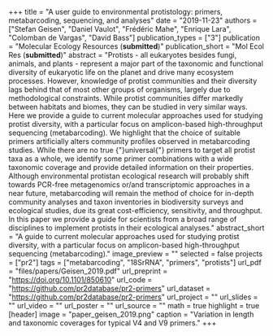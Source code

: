 +++
title = "A user guide to environmental protistology: primers, metabarcoding, sequencing, and analyses"
date = "2019-11-23"
authors = ["Stefan Geisen", "Daniel Vaulot", "Frédéric Mahe", "Enrique Lara", "Colomban de Vargas", "David Bass"]
publication_types = ["3"]
publication = "Molecular Ecology Resources (**submitted**)"
publication_short = "Mol Ecol Res (**submitted**)"
abstract = "Protists - all eukaryotes besides fungi, animals, and plants - represent a major part of the taxonomic and functional diversity of eukaryotic life on the planet and drive many ecosystem processes. However, knowledge of protist communities and their diversity lags behind that of most other groups of organisms, largely due to methodological constraints. While protist communities differ markedly between habitats and biomes, they can be studied in very similar ways. Here we provide a guide to current molecular approaches used for studying protist diversity, with a particular focus on amplicon-based high-throughput sequencing (metabarcoding). We highlight that the choice of suitable primers artificially alters community profiles observed in metabarcoding studies. While there are no true {"}universal{"} primers to target all protist taxa as a whole, we identify some primer combinations with a wide taxonomic coverage and provide detailed information on their properties. Although environmental protistan ecological research will probably shift towards PCR-free metagenomics or/and transcriptomic approaches in a near future, metabarcoding will remain the method of choice for in-depth community analyses and taxon inventories in biodiversity surveys and ecological studies, due its great cost-efficiency, sensitivity, and throughput. In this paper we provide a guide for scientists from a broad range of disciplines to implement protists in their ecological analyses."
abstract_short = "A guide to current molecular approaches used for studying protist diversity, with a particular focus on amplicon-based high-throughput sequencing (metabarcoding)."
image_preview = ""
selected = false
projects = ["pr2"]
tags = ["metabarcoding", "18SrRNA", "primers", "protists"]
url_pdf = "files/papers/Geisen_2019.pdf"
url_preprint = "https://doi.org/10.1101/850610"
url_code = "https://github.com/pr2database/pr2-primers"
url_dataset = "https://github.com/pr2database/pr2-primers"
url_project = ""
url_slides = ""
url_video = ""
url_poster = ""
url_source = ""
math = true
highlight = true
[header]
image = "paper_geisen_2019.png"
caption = "Variation in length and taxonomic coverages for typical V4 and V9 primers."
+++
